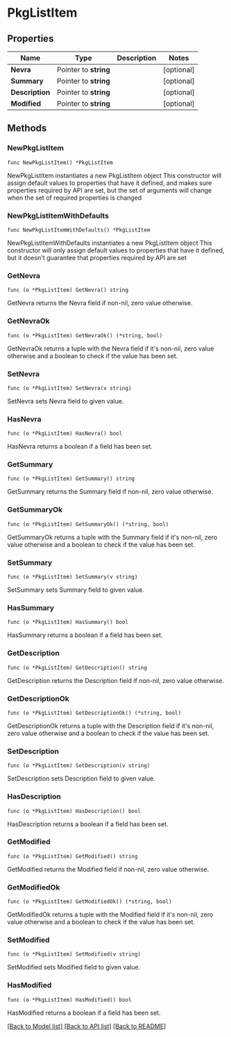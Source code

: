# PkgListItem

## Properties

Name | Type | Description | Notes
------------ | ------------- | ------------- | -------------
**Nevra** | Pointer to **string** |  | [optional] 
**Summary** | Pointer to **string** |  | [optional] 
**Description** | Pointer to **string** |  | [optional] 
**Modified** | Pointer to **string** |  | [optional] 

## Methods

### NewPkgListItem

`func NewPkgListItem() *PkgListItem`

NewPkgListItem instantiates a new PkgListItem object
This constructor will assign default values to properties that have it defined,
and makes sure properties required by API are set, but the set of arguments
will change when the set of required properties is changed

### NewPkgListItemWithDefaults

`func NewPkgListItemWithDefaults() *PkgListItem`

NewPkgListItemWithDefaults instantiates a new PkgListItem object
This constructor will only assign default values to properties that have it defined,
but it doesn't guarantee that properties required by API are set

### GetNevra

`func (o *PkgListItem) GetNevra() string`

GetNevra returns the Nevra field if non-nil, zero value otherwise.

### GetNevraOk

`func (o *PkgListItem) GetNevraOk() (*string, bool)`

GetNevraOk returns a tuple with the Nevra field if it's non-nil, zero value otherwise
and a boolean to check if the value has been set.

### SetNevra

`func (o *PkgListItem) SetNevra(v string)`

SetNevra sets Nevra field to given value.

### HasNevra

`func (o *PkgListItem) HasNevra() bool`

HasNevra returns a boolean if a field has been set.

### GetSummary

`func (o *PkgListItem) GetSummary() string`

GetSummary returns the Summary field if non-nil, zero value otherwise.

### GetSummaryOk

`func (o *PkgListItem) GetSummaryOk() (*string, bool)`

GetSummaryOk returns a tuple with the Summary field if it's non-nil, zero value otherwise
and a boolean to check if the value has been set.

### SetSummary

`func (o *PkgListItem) SetSummary(v string)`

SetSummary sets Summary field to given value.

### HasSummary

`func (o *PkgListItem) HasSummary() bool`

HasSummary returns a boolean if a field has been set.

### GetDescription

`func (o *PkgListItem) GetDescription() string`

GetDescription returns the Description field if non-nil, zero value otherwise.

### GetDescriptionOk

`func (o *PkgListItem) GetDescriptionOk() (*string, bool)`

GetDescriptionOk returns a tuple with the Description field if it's non-nil, zero value otherwise
and a boolean to check if the value has been set.

### SetDescription

`func (o *PkgListItem) SetDescription(v string)`

SetDescription sets Description field to given value.

### HasDescription

`func (o *PkgListItem) HasDescription() bool`

HasDescription returns a boolean if a field has been set.

### GetModified

`func (o *PkgListItem) GetModified() string`

GetModified returns the Modified field if non-nil, zero value otherwise.

### GetModifiedOk

`func (o *PkgListItem) GetModifiedOk() (*string, bool)`

GetModifiedOk returns a tuple with the Modified field if it's non-nil, zero value otherwise
and a boolean to check if the value has been set.

### SetModified

`func (o *PkgListItem) SetModified(v string)`

SetModified sets Modified field to given value.

### HasModified

`func (o *PkgListItem) HasModified() bool`

HasModified returns a boolean if a field has been set.


[[Back to Model list]](../README.md#documentation-for-models) [[Back to API list]](../README.md#documentation-for-api-endpoints) [[Back to README]](../README.md)


